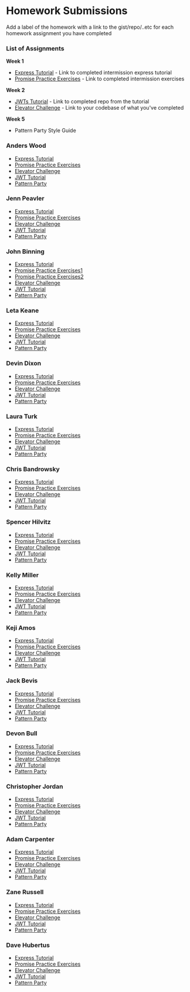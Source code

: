 # Homework Submissions

Add a label of the homework with a link to the gist/repo/..etc for each homework assignment you have completed

### List of Assignments

**Week 1**

* [Express Tutorial](https://www.tutorialspoint.com/nodejs/nodejs_express_framework.htm) - Link to completed intermission express tutorial
* [Promise Practice Exercises](https://gist.github.com/robbiejaeger/dc8f55c1f9462741090862f736b82cab) - Link to completed intermission exercises

**Week 2**

* [JWTs Tutorial](http://frontend.turing.io/lessons/security-with-jwts.html) - Link to completed repo from the tutorial
* [Elevator Challenge](https://github.com/turingschool-examples/elevator-challenge) - Link to your codebase of what you've completed

**Week 5**

* Pattern Party Style Guide


### Anders Wood

* [Express Tutorial]()
* [Promise Practice Exercises]()
* [Elevator Challenge]()
* [JWT Tutorial]()
* [Pattern Party]()

### Jenn Peavler

* [Express Tutorial]()
* [Promise Practice Exercises]()
* [Elevator Challenge]()
* [JWT Tutorial]()
* [Pattern Party]()

### John Binning

* [Express Tutorial](https://gist.github.com/JohnBinning/d661be74fcbc63f777f669b56f1ab4ba)
* [Promise Practice Exercises1](https://repl.it/JDEP/2)
* [Promise Practice Exercises2](https://repl.it/JDGv/4)
* [Elevator Challenge]()
* [JWT Tutorial]()
* [Pattern Party]()

### Leta Keane

* [Express Tutorial]()
* [Promise Practice Exercises]()
* [Elevator Challenge]()
* [JWT Tutorial]()
* [Pattern Party]()

### Devin Dixon

* [Express Tutorial]()
* [Promise Practice Exercises]()
* [Elevator Challenge]()
* [JWT Tutorial]()
* [Pattern Party]()

### Laura Turk

* [Express Tutorial]()
* [Promise Practice Exercises]()
* [Elevator Challenge]()
* [JWT Tutorial]()
* [Pattern Party]()

### Chris Bandrowsky

* [Express Tutorial]()
* [Promise Practice Exercises]()
* [Elevator Challenge]()
* [JWT Tutorial]()
* [Pattern Party]()

### Spencer Hilvitz

* [Express Tutorial]()
* [Promise Practice Exercises]()
* [Elevator Challenge]()
* [JWT Tutorial]()
* [Pattern Party]()

### Kelly Miller

* [Express Tutorial]()
* [Promise Practice Exercises]()
* [Elevator Challenge]()
* [JWT Tutorial]()
* [Pattern Party]()

### Keji Amos

* [Express Tutorial]()
* [Promise Practice Exercises]()
* [Elevator Challenge]()
* [JWT Tutorial]()
* [Pattern Party]()

### Jack Bevis

* [Express Tutorial]()
* [Promise Practice Exercises]()
* [Elevator Challenge]()
* [JWT Tutorial]()
* [Pattern Party]()

### Devon Bull

* [Express Tutorial]()
* [Promise Practice Exercises]()
* [Elevator Challenge]()
* [JWT Tutorial]()
* [Pattern Party]()

### Christopher Jordan

* [Express Tutorial]()
* [Promise Practice Exercises]()
* [Elevator Challenge]()
* [JWT Tutorial]()
* [Pattern Party]()

### Adam Carpenter

* [Express Tutorial]()
* [Promise Practice Exercises]()
* [Elevator Challenge]()
* [JWT Tutorial]()
* [Pattern Party]()

### Zane Russell

* [Express Tutorial]()
* [Promise Practice Exercises]()
* [Elevator Challenge]()
* [JWT Tutorial]()
* [Pattern Party]()

### Dave Hubertus

* [Express Tutorial]()
* [Promise Practice Exercises]()
* [Elevator Challenge]()
* [JWT Tutorial]()
* [Pattern Party]()
